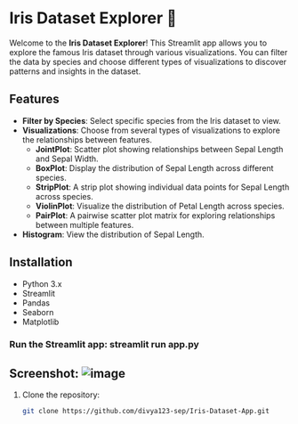 # Iris Dataset Explorer 🌸

Welcome to the **Iris Dataset Explorer**! This Streamlit app allows you to explore the famous Iris dataset through various visualizations. You can filter the data by species and choose different types of visualizations to discover patterns and insights in the dataset.

## Features

- **Filter by Species**: Select specific species from the Iris dataset to view.
- **Visualizations**: Choose from several types of visualizations to explore the relationships between features.
  - **JointPlot**: Scatter plot showing relationships between Sepal Length and Sepal Width.
  - **BoxPlot**: Display the distribution of Sepal Length across different species.
  - **StripPlot**: A strip plot showing individual data points for Sepal Length across species.
  - **ViolinPlot**: Visualize the distribution of Petal Length across species.
  - **PairPlot**: A pairwise scatter plot matrix for exploring relationships between multiple features.
- **Histogram**: View the distribution of Sepal Length.

## Installation

- Python 3.x
- Streamlit
- Pandas
- Seaborn
- Matplotlib

### Run the Streamlit app: streamlit run app.py

## Screenshot: ![image](https://github.com/user-attachments/assets/b336a2e7-edcb-4aae-bea4-11997827dae8)

1. Clone the repository:
   ```bash
   git clone https://github.com/divya123-sep/Iris-Dataset-App.git
